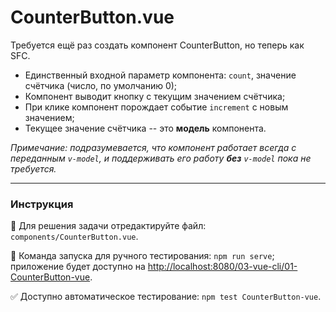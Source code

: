 # CounterButton.vue

Требуется ещё раз создать компонент CounterButton, но теперь как SFC.


- Единственный входной параметр компонента: `count`, значение счётчика (число, по умолчанию 0);
- Компонент выводит кнопку с текущим значением счётчика;
- При клике компонент порождает событие `increment` с новым значением;
- Текущее значение счётчика -- это **модель** компонента.

*Примечание: подразумевается, что компонент работает всегда с переданным `v-model`, и поддерживать его работу **без** `v-model` пока не требуется.*

---

### Инструкция

📝 Для решения задачи отредактируйте файл: `components/CounterButton.vue`.

🚀 Команда запуска для ручного тестирования: `npm run serve`;<br>
приложение будет доступно на [http://localhost:8080/03-vue-cli/01-CounterButton-vue](http://localhost:8080/03-vue-cli/01-CounterButton-vue).

✅ Доступно автоматическое тестирование: `npm test CounterButton-vue`.
